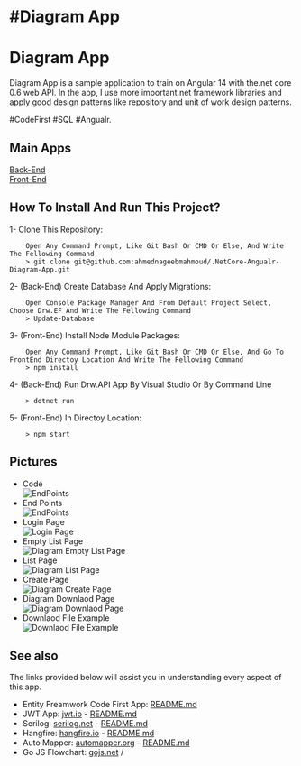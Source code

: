 # #Diagram App

Diagram App
=====
Diagram App is a sample application to train on Angular 14 with the.net core 0.6 web API. In the app, I use more important.net framework libraries and apply good design patterns like repository and unit of work design patterns.

#CodeFirst #SQL #Angualr.

## Main Apps
[Back-End](https://github.com/ahmednageebmahmoud/Learn-By-Examples/tree/main.NetCore-Angualr-Diagram-App/tree/master/BackEnd) <br>
[Front-End](https://github.com/ahmednageebmahmoud/Learn-By-Examples/tree/main.NetCore-Angualr-Diagram-App/tree/master/FrontEnd)

How To Install And Run This Project?
-----------------------------------------
1- Clone This Repository:
```
    Open Any Command Prompt, Like Git Bash Or CMD Or Else, And Write The Fellowing Command
    > git clone git@github.com:ahmednageebmahmoud/.NetCore-Angualr-Diagram-App.git
```

2- (Back-End) Create Database And Apply Migrations:
```
    Open Console Package Manager And From Default Project Select, Choose Drw.EF And Write The Fellowing Command
    > Update-Database 
```

3- (Front-End) Install Node Module Packages:
```
    Open Any Command Prompt, Like Git Bash Or CMD Or Else, And Go To FrontEnd Directoy Location And Write The Fellowing Command
    > npm install 
```
 
4- (Back-End) Run Drw.API App By Visual Studio Or By Command Line 
```
    > dotnet run 
```
5- (Front-End) In Directoy Location:
```
    > npm start
```

Pictures
--------------------------------------------------------------------------------
- Code
<br>![EndPoints](https://github.com/ahmednageebmahmoud/Learn-By-Examples/tree/main.NetCore-Angualr-Diagram-App//Documentation/Code.png?raw=true)
- End Points
<br>![EndPoints](https://github.com/ahmednageebmahmoud/Learn-By-Examples/tree/main.NetCore-Angualr-Diagram-App//Documentation/End%20Points.png?raw=true)
- Login Page
<br> ![Login Page](https://github.com/ahmednageebmahmoud/Learn-By-Examples/tree/main.NetCore-Angualr-Diagram-App//Documentation/Login%20Page.png?raw=true)
- Empty List Page
<br> ![Diagram Empty List Page](https://github.com/ahmednageebmahmoud/Learn-By-Examples/tree/main.NetCore-Angualr-Diagram-App//Documentation/Diagram%20List%20Page%20Empty.png?raw=true)
- List Page
<br> ![Diagram List Page](https://github.com/ahmednageebmahmoud/Learn-By-Examples/tree/main.NetCore-Angualr-Diagram-App//Documentation/Diagram%20List%20Page.png?raw=true)
- Create Page
<br> ![Diagram Create Page](https://github.com/ahmednageebmahmoud/Learn-By-Examples/tree/main.NetCore-Angualr-Diagram-App//Documentation/Diagram%20Create%20Page.png?raw=true)
- Diagram Downlaod Page
<br> ![Diagram Downlaod Page](https://github.com/ahmednageebmahmoud/Learn-By-Examples/tree/main.NetCore-Angualr-Diagram-App//Documentation/Diagram%20Downlaod%20Page.png?raw=true)
- Downlaod File Example
<br> ![Downlaod File Example](https://github.com/ahmednageebmahmoud/Learn-By-Examples/tree/main.NetCore-Angualr-Diagram-App//Documentation/Diagram%20Downlaod%20Example.png?raw=true)



See also
--------------------------------------------------------------------------------

The links provided below will assist you in understanding every aspect of this app. 

* Entity Freamwork Code First App: [README.md](https://github.com/ahmednageebmahmoud/Learn-By-Examples/tree/mainLearnNetCoreWepAPI/tree/master/Entity%20Framework)
* JWT App: [jwt.io](https://jwt.io/) - [README.md](https://github.com/ahmednageebmahmoud/Learn-By-Examples/tree/mainLearnNetCoreWepAPI/tree/master/LearnNetCoreWepAPI.Authorization)
* Serilog: [serilog.net](https://serilog.net/) - [README.md](https://github.com/ahmednageebmahmoud/Learn-By-Examples/tree/main.NetCore-Angualr-Diagram-App//SerilogREADME.md) 
* Hangfire:  [hangfire.io](https://www.hangfire.io) - [README.md](https://github.com/ahmednageebmahmoud/Learn-By-Examples/tree/main.NetCore-Angualr-Diagram-App//HangfireREADME.md) 
* Auto Mapper:  [automapper.org](https://automapper.org/) - [README.md](https://github.com/ahmednageebmahmoud/Learn-By-Examples/tree/main.NetCore-Angualr-Diagram-App//AutoMapperREADME.md) 
* Go JS Flowchart: [gojs.net](https://gojs.net/latest/samples/flowchart.html)
/